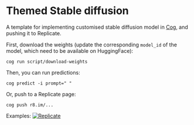 # Themed Stable diffusion

A template for implementing customised stable diffusion model in [Cog](https://github.com/replicate/cog), and pushing it to Replicate.


First, download the weights (update the corresponding `model_id` of the model, which need to be available on HuggingFace):

    cog run script/download-weights 

Then, you can run predictions:

    cog predict -i prompt=" "

Or, push to a Replicate page:

    cog push r8.im/...


Examples: 
[![Replicate](https://replicate.com/cjwbw/anything-v3.0/badge)](https://replicate.com/cjwbw/anything-v3.0)



